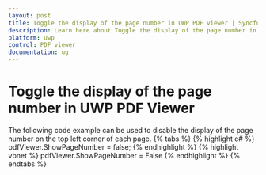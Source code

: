 ```yaml
---
layout: post
title: Toggle the display of the page number in UWP PDF viewer | Syncfusion
description: Learn here about Toggle the display of the page number in Syncfusion Essential Studio UWP PDF viewer control and more.
platform: uwp
control: PDF viewer
documentation: ug
---
```


# Toggle the display of the page number in UWP PDF Viewer
The following code example can be used to disable the display of the page number on the top left corner of each page. 
{% tabs %}
{% highlight c# %}
pdfViewer.ShowPageNumber = false;
{% endhighlight %}
{% highlight vbnet %}
pdfViewer.ShowPageNumber = False
{% endhighlight %}
{% endtabs %}
